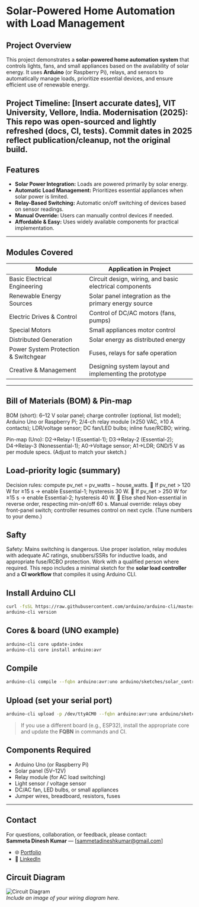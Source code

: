# Solar-Powered Home Automation with Load Management

## Project Overview
This project demonstrates a **solar-powered home automation system** that controls lights, fans, and small appliances based on the availability of solar energy. It uses **Arduino** (or Raspberry Pi), relays, and sensors to automatically manage loads, prioritize essential devices, and ensure efficient use of renewable energy.  

Project Timeline: [Insert accurate dates], VIT University, Vellore, India.
Modernisation (2025): This repo was open-sourced and lightly refreshed (docs, CI, tests).
Commit dates in 2025 reflect publication/cleanup, not the original build. 
---

## Features
- **Solar Power Integration:** Loads are powered primarily by solar energy.  
- **Automatic Load Management:** Prioritizes essential appliances when solar power is limited.  
- **Relay-Based Switching:** Automatic on/off switching of devices based on sensor readings.  
- **Manual Override:** Users can manually control devices if needed.  
- **Affordable & Easy:** Uses widely available components for practical implementation.  

---

## Modules Covered
| Module | Application in Project |
|--------|----------------------|
| Basic Electrical Engineering | Circuit design, wiring, and basic electrical components |
| Renewable Energy Sources | Solar panel integration as the primary energy source |
| Electric Drives & Control | Control of DC/AC motors (fans, pumps) |
| Special Motors | Small appliances motor control |
| Distributed Generation | Solar energy as distributed energy |
| Power System Protection & Switchgear | Fuses, relays for safe operation |
| Creative & Management | Designing system layout and implementing the prototype |

---
## Bill of Materials (BOM) & Pin-map

BOM (short): 6–12 V solar panel; charge controller (optional, list model); Arduino Uno or
Raspberry Pi; 2/4-ch relay module (≥250 VAC, ≥10 A contacts); LDR/voltage sensor; DC
fan/LED bulbs; inline fuse/RCBO; wiring. 

Pin-map (Uno): D2→Relay-1 (Essential-1); D3→Relay-2 (Essential-2); D4→Relay-3 (Nonessential-1); A0→Voltage sensor; A1→LDR; GND/5 V as per module specs. (Adjust to match your
sketch.)
## Load-priority logic (summary)

Decision rules: compute pv_net = pv_watts − house_watts.
 If pv_net > 120 W for ≥15 s → enable Essential-1; hysteresis 30 W.
 If pv_net > 250 W for ≥15 s → enable Essential-2; hysteresis 40 W.
 Else shed Non-essential in reverse order, respecting min-on/off 60 s.
Manual override: relays obey front-panel switch; controller resumes control on next
cycle. (Tune numbers to your demo.) 

## Safty

Safety: Mains switching is dangerous. Use proper isolation, relay modules with adequate
AC ratings, snubbers/SSRs for inductive loads, and appropriate fuse/RCBO protection. Work
with a qualified person where required. 
This repo includes a minimal sketch for the **solar load controller** and a **CI workflow** that compiles it using Arduino CLI.

## Install Arduino CLI
```bash
curl -fsSL https://raw.githubusercontent.com/arduino/arduino-cli/master/install.sh | sh
arduino-cli version
```

## Cores & board (UNO example)
```bash
arduino-cli core update-index
arduino-cli core install arduino:avr
```

## Compile
```bash
arduino-cli compile --fqbn arduino:avr:uno arduino/sketches/solar_controller
```

## Upload (set your serial port)
```bash
arduino-cli upload -p /dev/ttyACM0 --fqbn arduino:avr:uno arduino/sketches/solar_controller
```

> If you use a different board (e.g., ESP32), install the appropriate core and update the **FQBN** in commands and CI.

## Components Required
- Arduino Uno (or Raspberry Pi)  
- Solar panel (5V–12V)  
- Relay module (for AC load switching)  
- Light sensor / voltage sensor  
- DC/AC fan, LED bulbs, or small appliances  
- Jumper wires, breadboard, resistors, fuses  

---

## Contact  
For questions, collaboration, or feedback, please contact:  
**Sammeta Dinesh Kumar** — [sammetadineshkumar@gmail.com]
- 🌐 [Portfolio](https://dineshkumarsammeta.github.io/)
- 🔗 [LinkedIn](https://www.linkedin.com/in/dineshsammeta)   

## Circuit Diagram
![Circuit Diagram](Circuit_Diagram.png)  
*Include an image of your wiring diagram here.*

